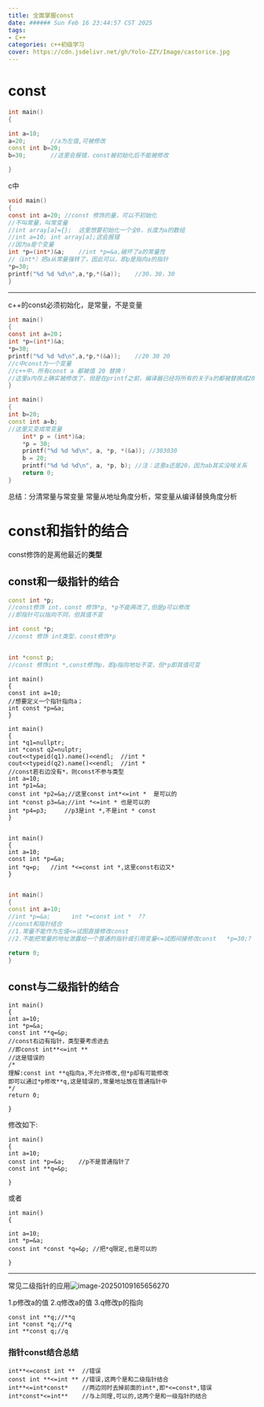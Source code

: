 ```yaml
---
title: 全面掌握const
date: ###### Sun Feb 16 23:44:57 CST 2025
tags: 
- C++
categories: c++初级学习
cover: https://cdn.jsdelivr.net/gh/Yolo-ZZY/Image/castorice.jpg
---
```

# const
``` c++
int main()
{

int a=10;
a=20;		//a为左值,可被修改
const int b=20;
b=30;		//这里会报错，const被初始化后不能被修改

}
```

c中
``` C
void main()
{
const int a=20;	//const 修饰的量，可以不初始化
//不叫常量，叫常变量
//int array[a]={};	这里想要初始化一个全0，长度为a的数组
//int a=10; int array[a];这会报错
//因为a是个变量
int *p=(int*)&a;	//int *p=&a,破坏了a的常量性
//（int*）把a从常量强转了，因此可以，即p是指向a的指针
*p=30;
printf("%d %d %d\n",a,*p,*(&a));	//30，30，30
}
```
-------------
c++的const必须初始化，是常量，不是变量
``` C
int main()
{
const int a=20；
int *p=(int*)&a;
*p=30;
printf("%d %d %d\n",a,*p,*(&a));	//20 30 20
//c中const为一个变量
//c++中，所有const a 都被值 20 替换！
//这里a内存上确实被修改了，但是在printf之前，编译器已经将所有的关于a的都被替换成20了
}
```
``` c++
int main()
{
int b=20;
const int a=b;
//这里又变成常变量
	int* p = (int*)&a;
	*p = 30;
	printf("%d %d %d\n", a, *p, *(&a));	//303030
	b = 20;
	printf("%d %d %d\n", a, *p, b);	//注：这里a还是20，因为ab其实没啥关系
	return 0;
}
```
总结：分清常量与常变量
常量从地址角度分析，常变量从编译替换角度分析

# const和指针的结合

const修饰的是离他最近的**类型**

## const和一级指针的结合

``` c++
const int *p;	
//const修饰 int，const 修饰*p, *p不能再改了,但是p可以修改
//即指针可以指向不同，但其值不变

int const *p;
//const 修饰 int类型，const修饰*p


int *const p;
//const 修饰int *,const修饰p，即p指向地址不变，但*p即其值可变

```
```
int main()
{
const int a=10;
//想要定义一个指针指向a；
int const *p=&a;	
}

```
```
int main()
{
int *q1=nullptr;
int *const q2=nulptr;
cout<<typeid(q1).name()<<endl;	//int *
cout<<typeid(q2).name()<<endl;	//int *
//const若右边没有*，则const不参与类型
int a=10;
int *p1=&a;
const int *p2=&a;//这里const int*<=int *  是可以的
int *const p3=&a;//int *<=int * 也是可以的
int *p4=p3;		//p3是int *,不是int * const
}


```

```
int main()
{
int a=10;
const int *p=&a;
int *q=p;	//int *<=const int *,这里const右边又*
}


```

``` C++
int main()
{
const int a=10;
//int *p=&a;      int *=const int *  ??
//const和指针结合
//1.常量不能作为左值<=试图直接修改const  
//2.不能把常量的地址泄露给一个普通的指针或引用变量<=试图间接修改const   *p=30;?

return 0;
}
```

## const与二级指针的结合
```
int main()
{
int a=10;
int *p=&a;
const int **q=&p;	
//const右边有指针，类型要考虑进去
//即const int**<=int **
//这是错误的
/*
理解:const int **q指向a,不允许修改,但*p却有可能修改
即可以通过*p修改**q,这是错误的,常量地址放在普通指针中
*/
return 0;

}
```
修改如下:
```
int main()
{
int a=10;
const int *p=&a;	//p不是普通指针了
const int **q=&p;

}
```
或者
```
int main()
{

int a=10;
int *p=&a;
const int *const *q=&p;	//把*q限定,也是可以的

}
```

-------------

常见二级指针的应用![image-20250109165656270](https://cdn.jsdelivr.net/gh/Yolo-ZZY/Image/image-20250109165656270.png)

1.p修改a的值
2.q修改a的值
3.q修改p的指向

```
const int **q;//**q
int *const *q;//*q
int **const q;//q
```
### 指针const结合总结
```
int**<=const int **  //错误
const int **<=int ** //错误,这两个是和二级指针结合
int**<=int*const*	 //两边同时去掉前面的int*,即*<=const*,错误
int*const*<=int**	 //与上同理,可以的,这两个是和一级指针的结合
```